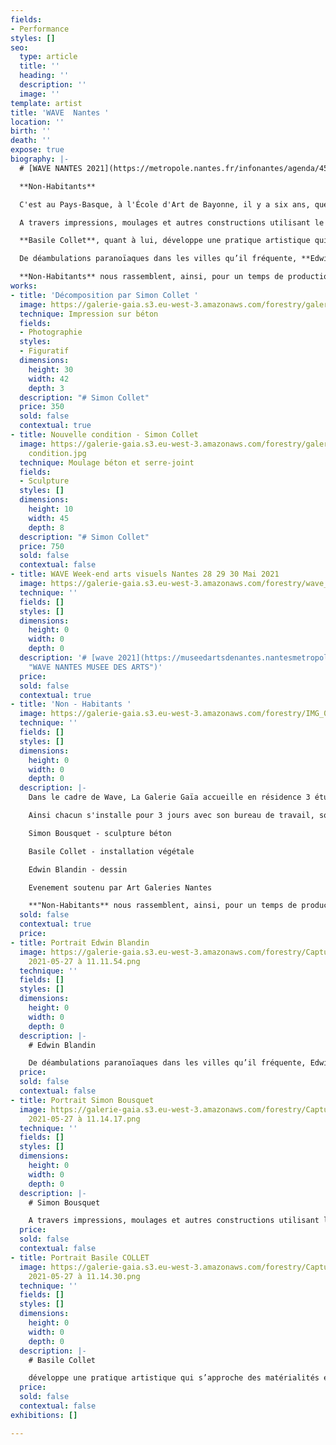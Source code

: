 ```yaml
---
fields:
- Performance
styles: []
seo:
  type: article
  title: ''
  heading: ''
  description: ''
  image: ''
template: artist
title: 'WAVE  Nantes '
location: ''
birth: ''
death: ''
expose: true
biography: |-
  # [WAVE NANTES 2021](https://metropole.nantes.fr/infonantes/agenda/45412-wave--week-end-arts-visuels "WAVE NANTES")

  **Non-Habitants**

  C'est au Pays-Basque, à l'École d'Art de Bayonne, il y a six ans, que nous nous sommes trouvés. Depuis cette époque riche de découvertes, de partages et d’apprentissages, nous évoluons au gré de nos recherches, de nos aventures, voyageant aussi bien à travers des villes modernes que des paysages anciens. Ces errances nous ont amené à nous retrouver à Nantes, belle et grande place aux mille desseins artistiques, carrefour de curiosités peuplé de réalisateurs et acteurs d’un monde aux multiples facettes culturelles. Aussi, ayant emprunté des chemins différents au cours de ces dernières années, nous croisons à nouveau notre compréhension singulière d’espaces hybride par l'expérience de nos médiums respectifs.

  A travers impressions, moulages et autres constructions utilisant le béton, exploitant les éléments du chantier, du monde ouvrier, **Simon Bousquet** compose ses réalisations autour de questionnements sur les ruines qui nous entourent, avec lesquelles on vit.

  **Basile Collet**, quant à lui, développe une pratique artistique qui s’approche des matérialités et notions des systèmes de survie, des traces d’existences, et de la perpétuité de la mémoire, par le biais d’installations, de sculptures, dessins et vidéos. Son travail opère comme un exercice de traduction entre l’immatérialité de l'idéal et la réalité politique. Il conduit dans le cadre du programme CCC à la Head Genève, une recherche sur le lien entre les imaginaires apocalyptiques et la gestion des territoires.

  De déambulations paranoïaques dans les villes qu’il fréquente, **Edwin Blandin** expérimente des productions visuelles, comme la réalisation d’un scénario et autres objets qui génèrent des histoires. Une perte de repères esthétiques architecturaux lui permet de construire des récits imaginaires à travers ces cités, telle une exploration kaléidoscopique non seulement par le biais de l’optique de la caméra mais aussi par le crayon. Il poursuit cette ligne qui illustre cette belle image d’un érotisme brut entre cinéma et théâtre. Son travail peut rester à jamais un film de papier, scénario de futures villes habitables, laissé sur le coin de la table avant même d’être réalisé pour devenir des ruines.

  **Non-Habitants** nous rassemblent, ainsi, pour un temps de production, sur le lieu même de l’exposition, à la **Galerie Gaïa à Nantes,** le temps d'un week-end de déambulation artistique dans la ville  : [Wave]() Ce processus expérimental tente de voir comment la diversité et la pluralité de nos approches plastiques cohabitent, s'adaptent et se transforment via des fragments de nos travaux. Partageant un intérêt commun pour le paysage urbain, les marques et les caractéristiques des modes d’habitation, nous prenons le parti à travers le projet « Non-Habitants » de vivre cette cohabitation fortuite comme un moteur de notre création personnelle.
works:
- title: 'Décomposition par Simon Collet '
  image: https://galerie-gaia.s3.eu-west-3.amazonaws.com/forestry/galerie-gaia-simon-collet-decomposition.jpg
  technique: Impression sur béton
  fields:
  - Photographie
  styles:
  - Figuratif
  dimensions:
    height: 30
    width: 42
    depth: 3
  description: "# Simon Collet"
  price: 350
  sold: false
  contextual: true
- title: Nouvelle condition - Simon Collet
  image: https://galerie-gaia.s3.eu-west-3.amazonaws.com/forestry/galerie-gaia-simon-collet-nouvelle
    condition.jpg
  technique: Moulage béton et serre-joint
  fields:
  - Sculpture
  styles: []
  dimensions:
    height: 10
    width: 45
    depth: 8
  description: "# Simon Collet"
  price: 750
  sold: false
  contextual: false
- title: WAVE Week-end arts visuels Nantes 28 29 30 Mai 2021
  image: https://galerie-gaia.s3.eu-west-3.amazonaws.com/forestry/wave_150dpi-01 (1).png
  technique: ''
  fields: []
  styles: []
  dimensions:
    height: 0
    width: 0
    depth: 0
  description: '# [wave 2021](https://museedartsdenantes.nantesmetropole.fr/infonantes/mda/agenda/45412-wave--week-end-arts-visuels
    "WAVE NANTES MUSEE DES ARTS")'
  price: 
  sold: false
  contextual: true
- title: 'Non - Habitants '
  image: https://galerie-gaia.s3.eu-west-3.amazonaws.com/forestry/IMG_0982.jpeg
  technique: ''
  fields: []
  styles: []
  dimensions:
    height: 0
    width: 0
    depth: 0
  description: |-
    Dans le cadre de Wave, La Galerie Gaïa accueille en résidence 3 étudiants de l'Ecole des Beaux Arts de Nantes afin qu'après cette longue période de retrait forcé ils puissent montrer, échanger sur leurs pratiques respectives en travaillant sur place leurs disciplines.

    Ainsi chacun s'installe pour 3 jours avec son bureau de travail, son matériel et ses envies d'évoquer leur rapport à la ville, à l'espace de vie et à la galerie.

    Simon Bousquet - sculpture béton

    Basile Collet - installation végétale

    Edwin Blandin - dessin

    Evenement soutenu par Art Galeries Nantes

    **"Non-Habitants** nous rassemblent, ainsi, pour un temps de production, sur le lieu même de l’exposition, à la **Galerie Gaïa à Nantes,** le temps d’un week-end de déambulation artistique dans la ville : [Wave](https://galeriegaia.fr/artists/wave-week-end-arts-visuels-nantes/) Ce processus expérimental tente de voir comment la diversité et la pluralité de nos approches plastiques cohabitent, s’adaptent et se transforment via des fragments de nos travaux. Partageant un intérêt commun pour le paysage urbain, les marques et les caractéristiques des modes d’habitation, nous prenons le parti à travers le projet « Non-Habitants » de vivre cette cohabitation fortuite comme un moteur de notre création personnelle."
  sold: false
  contextual: true
  price: 
- title: Portrait Edwin Blandin
  image: https://galerie-gaia.s3.eu-west-3.amazonaws.com/forestry/Capture d’écran
    2021-05-27 à 11.11.54.png
  technique: ''
  fields: []
  styles: []
  dimensions:
    height: 0
    width: 0
    depth: 0
  description: |-
    # Edwin Blandin

    De déambulations paranoïaques dans les villes qu’il fréquente, Edwin Blandin expérimente des productions visuelles, comme la réalisation d’un scénario et autres objets qui génèrent des histoires. Une perte de repères esthétiques architecturaux lui permet de construire des récits imaginaires à travers ces cités, telle une exploration kaléidoscopique non seulement par le biais de l’optique de la caméra mais aussi par le crayon. Il poursuit cette ligne qui illustre cette belle image d’un érotisme brut entre cinéma et théâtre. Son travail peut rester à jamais un film de papier, scénario de futures villes habitables, laissé sur le coin de la table avant même d’être réalisé pour devenir des ruines.
  price: 
  sold: false
  contextual: false
- title: Portrait Simon Bousquet
  image: https://galerie-gaia.s3.eu-west-3.amazonaws.com/forestry/Capture d’écran
    2021-05-27 à 11.14.17.png
  technique: ''
  fields: []
  styles: []
  dimensions:
    height: 0
    width: 0
    depth: 0
  description: |-
    # Simon Bousquet

    A travers impressions, moulages et autres constructions utilisant le béton, exploitant les éléments du chantier, du monde ouvrier, Simon Bousquet compose ses réalisations autour de questionnements sur les ruines qui nous entourent, avec lesquelles on vit.
  price: 
  sold: false
  contextual: false
- title: Portrait Basile COLLET
  image: https://galerie-gaia.s3.eu-west-3.amazonaws.com/forestry/Capture d’écran
    2021-05-27 à 11.14.30.png
  technique: ''
  fields: []
  styles: []
  dimensions:
    height: 0
    width: 0
    depth: 0
  description: |-
    # Basile Collet

    développe une pratique artistique qui s’approche des matérialités et notions des systèmes de survie, des traces d’existences, et de la perpétuité de la mémoire, par le biais d’installations, de sculptures, dessins et vidéos. Son travail opère comme un exercice de traduction entre l’immatérialité de l'idéal et la réalité politique. Il conduit dans le cadre du programme CCC à la Head Genève, une recherche sur le lien entre les imaginaires apocalyptiques et la gestion des territoires.
  price: 
  sold: false
  contextual: false
exhibitions: []

---
```

